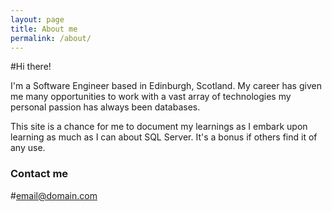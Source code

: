 ```yaml
---
layout: page
title: About me
permalink: /about/
---
```


#Hi there!

I'm a Software Engineer based in Edinburgh, Scotland. My career has given me many opportunities to work with a vast array of technologies my  personal passion has always been databases.

This site is a chance for me to document my learnings as I embark upon learning as much as I can about SQL Server. It's a bonus if others find it of any use. 

### Contact me

#[email@domain.com](mailto:robertmcbryde83@gmail.com)
